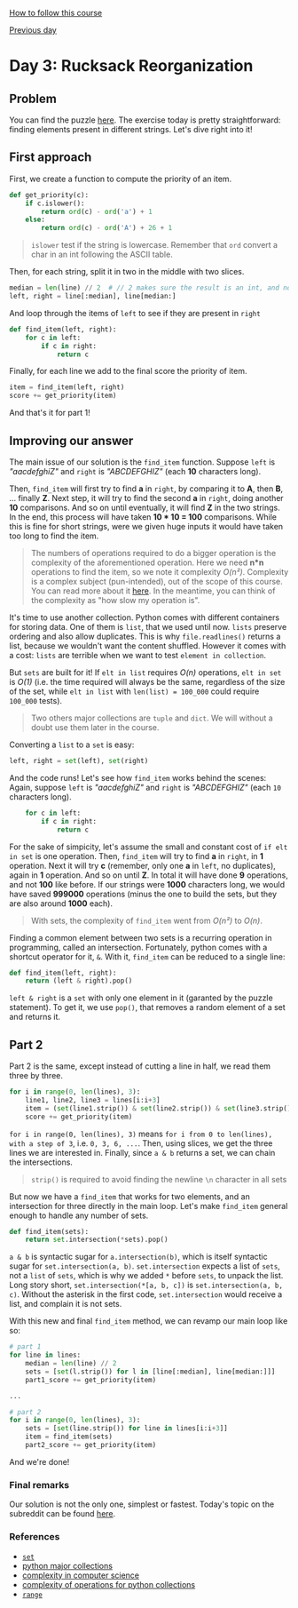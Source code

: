 
[How to follow this course](../README.md)

[Previous day](../day2)

# Day 3: Rucksack Reorganization

## Problem

You can find the puzzle [here](https://adventofcode.com/2022/day/3).
The exercise today is pretty straightforward: finding elements present in different strings. Let's dive right into it!

## First approach

First, we create a function to compute the priority of an item.

```python
def get_priority(c):
    if c.islower():
        return ord(c) - ord('a') + 1
    else:
        return ord(c) - ord('A') + 26 + 1
```

> `islower` test if the string is lowercase.
> Remember that `ord` convert a char in an int following the ASCII table.

Then, for each string, split it in two in the middle with two slices.
```python
median = len(line) // 2  # // 2 makes sure the result is an int, and not a float
left, right = line[:median], line[median:]
```

And loop through the items of `left` to see if they are present in `right`
```python
def find_item(left, right):
    for c in left:
        if c in right:
            return c
```

Finally, for each line we add to the final score the priority of item.

```python
item = find_item(left, right)
score += get_priority(item)
```

And that's it for part 1!


## Improving our answer

The main issue of our solution is the `find_item` function.
Suppose `left` is _"aacdefghiZ"_ and `right` is _"ABCDEFGHIZ"_ (each **10** characters long).

Then, `find_item` will first try to find **a** in `right`, by comparing it to **A**, then **B**, ... finally **Z**.
Next step, it will try to find the second **a** in `right`, doing another **10** comparisons.
And so on until eventually, it will find **Z** in the two strings.
In the end, this process will have taken **10 * 10 = 100** comparisons.
While this is fine for short strings, were we given huge inputs it would have taken too long to find the item.

> The numbers of operations required to do a bigger operation is the complexity of the aforementioned operation. Here we need **n*n** operations to find the item, so we note it complexity _O(n²)_. Complexity is a complex subject (pun-intended), out of the scope of this course. You can read more about it [here](https://discrete.gr/complexity/). In the meantime, you can think of the complexity as "how slow my operation is".

It's time to use another collection.
Python comes with different containers for storing data. One of them is `list`, that we used until now.
`lists` preserve ordering and also allow duplicates.
This is why `file.readlines()` returns a list, because we wouldn't want the content shuffled.
However it comes with a cost: `lists` are terrible when we want to test `element in collection`.

But `sets` are built for it!
If `elt in list` requires _O(n)_ operations, `elt in set` is _O(1)_
(i.e. the time required will always be the same, regardless of the size of the set, while `elt in list` with `len(list) = 100_000` could require `100_000` tests).

> Two others major collections are `tuple` and `dict`. We will without a doubt use them later in the course.

Converting a `list` to a `set` is easy:
```python
left, right = set(left), set(right)
```
And the code runs! Let's see how `find_item` works behind the scenes:
Again, suppose `left` is _"aacdefghiZ"_ and `right` is _"ABCDEFGHIZ"_ (each `10` characters long).
```python
    for c in left:
        if c in right:
            return c
```

For the sake of simpicity, let's assume the small and constant cost of `if elt in set` is one operation.
Then, `find_item` will try to find **a** in `right`, in **1** operation.
Next it will try **c** (remember, only one **a** in `left`, no duplicates), again in **1** operation.
And so on until **Z**. In total it will have done **9** operations, and not **100** like before.
If our strings were **1000** characters long, we would have saved **999000** operations (minus the one to build the sets, but they are also around **1000** each).

> With sets, the complexity of `find_item` went from _O(n²)_ to _O(n)_.

Finding a common element between two sets is a recurring operation in programming, called an intersection. Fortunately, python comes with a shortcut operator for it, `&`. With it, `find_item` can be reduced to a single line:
```python
def find_item(left, right):
    return (left & right).pop()
```

`left & right` is a `set` with only one element in it (garanted by the puzzle statement). To get it, we use `pop()`, that removes a random element of a set and returns it. 

## Part 2

Part 2 is the same, except instead of cutting a line in half, we read them three by three.

```python
for i in range(0, len(lines), 3):
    line1, line2, line3 = lines[i:i+3]
    item = (set(line1.strip()) & set(line2.strip()) & set(line3.strip())).pop()
    score += get_priority(item)
```

`for i in range(0, len(lines), 3)` means `for i from 0 to len(lines), with a step of 3`, i.e. `0, 3, 6, ...`.
Then, using slices, we get the three lines we are interested in. Finally, since `a & b` returns a set, we can chain the intersections. 

> `strip()` is required to avoid finding the newline `\n` character in all sets

But now we have a `find_item` that works for two elements, and an intersection for three directly in the main loop. Let's make `find_item` general enough to handle any number of sets.

```python
def find_item(sets):
    return set.intersection(*sets).pop()
```

`a & b` is syntactic sugar for `a.intersection(b)`, which is itself syntactic sugar for `set.intersection(a, b)`.
`set.intersection` expects a list of `sets`, not a `list` of `sets`, which is why we added `*` before `sets`, to unpack the list.
Long story short, `set.intersection(*[a, b, c])` is `set.intersection(a, b, c)`.
Without the asterisk in the first code, `set.intersection` would receive a list, and complain it is not sets.

With this new and final `find_item` method, we can revamp our main loop like so:
```python
# part 1
for line in lines:
    median = len(line) // 2
    sets = [set(l.strip()) for l in [line[:median], line[median:]]]
    part1_score += get_priority(item)

...

# part 2
for i in range(0, len(lines), 3):
    sets = [set(line.strip()) for line in lines[i:i+3]]
    item = find_item(sets)
    part2_score += get_priority(item)
```


And we're done!

### Final remarks

Our solution is not the only one, simplest or fastest. Today's topic on the subreddit can be found [here](https://www.reddit.com/r/adventofcode/comments/zb865p/2022_day_3_solutions/?sort=confidence).


### References

- [`set`](https://www.w3schools.com/python/python_sets.asp)
- [python major collections](https://www.geeksforgeeks.org/differences-and-applications-of-list-tuple-set-and-dictionary-in-python/)
- [complexity in computer science](https://discrete.gr/complexity/)
- [complexity of operations for python collections](https://wiki.python.org/moin/TimeComplexity)
- [`range`](https://www.w3schools.com/python/ref_func_range.asp)